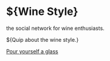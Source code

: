 # ${Wine Style}

the social network for wine enthusiasts.

${Quip about the wine style.}

[Pour yourself a glass](https://ruby-rose-${wine-style}.herokuapp.com/)

